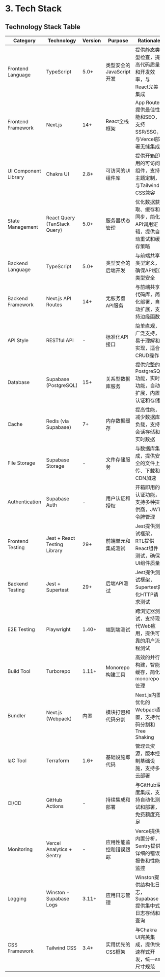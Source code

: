 # 3. Tech Stack

## Technology Stack Table

| Category | Technology | Version | Purpose | Rationale |
|----------|------------|---------|---------|-----------|
| Frontend Language | TypeScript | 5.0+ | 类型安全的JavaScript开发 | 提供静态类型检查，提高代码质量和开发效率，与React完美集成 |
| Frontend Framework | Next.js | 14+ | React全栈框架 | App Router提供最佳性能和SEO，支持SSR/SSG，与Vercel部署无缝集成 |
| UI Component Library | Chakra UI | 2.8+ | 可访问的UI组件库 | 提供开箱即用的可访问组件，支持主题定制，与Tailwind CSS兼容 |
| State Management | React Query (TanStack Query) | 5.0+ | 服务器状态管理 | 优化数据获取、缓存和同步，简化API调用逻辑，提供自动重试和缓存策略 |
| Backend Language | TypeScript | 5.0+ | 类型安全的后端开发 | 与前端共享类型定义，确保API接口类型安全 |
| Backend Framework | Next.js API Routes | 14+ | 无服务器API服务 | 与前端共享代码库，简化部署，自动扩展，支持边缘函数 |
| API Style | RESTful API | - | 标准化API接口 | 简单直观，广泛支持，易于理解和实现，适合CRUD操作 |
| Database | Supabase (PostgreSQL) | 15+ | 关系型数据库服务 | 提供完整的PostgreSQL功能，实时功能，自动扩展，内置认证和存储 |
| Cache | Redis (via Supabase) | 7+ | 内存数据缓存 | 提高性能，减少数据库负载，支持会话存储和实时数据 |
| File Storage | Supabase Storage | - | 文件存储服务 | 与数据库集成，提供安全的文件上传、下载和CDN加速 |
| Authentication | Supabase Auth | - | 用户认证和授权 | 开箱即用的认证功能，支持多种提供商，JWT令牌管理 |
| Frontend Testing | Jest + React Testing Library | 29+ | 前端单元和集成测试 | Jest提供测试框架，RTL提供React组件测试，确保UI组件质量 |
| Backend Testing | Jest + Supertest | 29+ | 后端API测试 | Jest提供测试框架，Supertest简化HTTP请求测试 |
| E2E Testing | Playwright | 1.40+ | 端到端测试 | 跨浏览器测试，支持现代Web应用，提供可靠的用户流程测试 |
| Build Tool | Turborepo | 1.11+ | Monorepo构建工具 | 高效的并行构建，智能缓存，简化monorepo管理 |
| Bundler | Next.js (Webpack) | 内置 | 模块打包和代码分割 | Next.js内置优化的Webpack配置，支持代码分割和Tree Shaking |
| IaC Tool | Terraform | 1.6+ | 基础设施即代码 | 管理云资源，版本控制基础设施，支持多云部署 |
| CI/CD | GitHub Actions | - | 持续集成和部署 | 与GitHub深度集成，支持自动化测试和部署，免费额度充足 |
| Monitoring | Vercel Analytics + Sentry | - | 应用性能监控和错误跟踪 | Vercel提供内置分析，Sentry提供详细的错误报告和性能监控 |
| Logging | Winston + Supabase Logs | 3.11+ | 应用日志管理 | Winston提供结构化日志，Supabase提供集中式日志存储和查询 |
| CSS Framework | Tailwind CSS | 3.4+ | 实用优先的CSS框架 | 与Chakra UI完美集成，提供快速样式开发，统一sm尺寸规范 |
